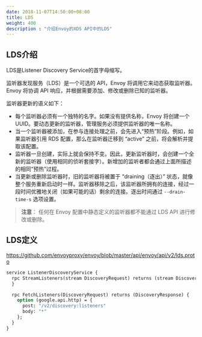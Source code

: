 ```yaml
---
date: 2018-11-07T14:50:00+08:00
title: LDS
weight: 400
description : "介绍Envoy的XDS API中的LDS"
---
```


## LDS介绍

LDS是Listener Discovery Service的首字母缩写。

监听器发现服务（LDS）是一个可选的 API，Envoy 将调用它来动态获取监听器。Envoy 将协调 API 响应，并根据需要添加、修改或删除已知的监听器。

监听器更新的语义如下：

- 每个监听器必须有一个独特的名字。如果没有提供名称，Envoy 将创建一个 UUID。要动态更新的监听器，管理服务必须提供监听器的唯一名称。
- 当一个监听器被添加，在参与连接处理之前，会先进入“预热”阶段。例如，如果监听器引用 RDS 配置，那么在监听器迁移到 “active” 之前，将会解析并提取该配置。
- 监听器一旦创建，实际上就会保持不变。因此，更新监听器时，会创建一个全新的监听器（使用相同的侦听套接字）。新增加的监听者都会通过上面所描述的相同“预热”过程。
- 当更新或删除监听器时，旧的监听器将被置于 “draining（逐出）” 状态，就像整个服务重新启动时一样。监听器移除之后，该监听器所拥有的连接，经过一段时间优雅地关闭（如果可能的话）剩余的连接。逐出时间通过 `--drain-time-s` 选项设置。

> **注意**： 任何在 Envoy 配置中静态定义的监听器都不能通过 LDS API 进行修改或删除。

## LDS定义

https://github.com/envoyproxy/envoy/blob/master/api/envoy/api/v2/lds.proto



```protobuf
service ListenerDiscoveryService {
  rpc StreamListeners(stream DiscoveryRequest) returns (stream DiscoveryResponse) {
  }

  rpc FetchListeners(DiscoveryRequest) returns (DiscoveryResponse) {
    option (google.api.http) = {
      post: "/v2/discovery:listeners"
      body: "*"
    };
  }
}
```

